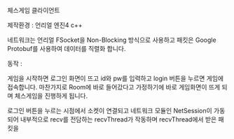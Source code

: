 
체스게임 클라이언트

제작환경 : 언리얼 엔진4 c++

네트워크는 언리얼 FSocket을 Non-Blocking 방식으로 사용하고 패킷은 Google Protobuf를 사용하여 데이터를 직렬화 합니다.

동작 : 

게임을 시작하면 로그인 화면이 뜨고 id와 pw를 입력하고 login 버튼을 누르면 게임에 접속합니다. 
마찬가지로 Room에 바로 들어갔다고 가정하기에 바로 게임화면이 뜨게 되며 체스게임을 진행하게 됩니다.

로그인 버튼을 누르는 시점에서 소켓이 연결되고 네트워크 모듈인 NetSession이 가동되어 내부적으로 recv를 전담하는 recvThread가 작동하며
recvThread에서 받은 패킷을 

